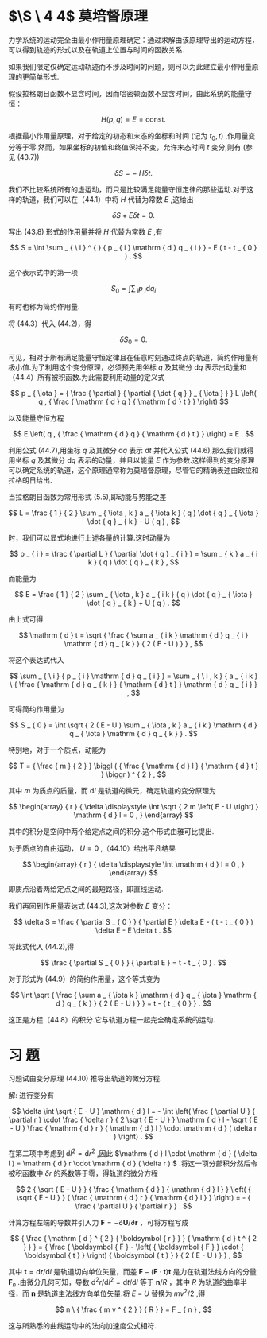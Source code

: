 # $\S \ 4 4$  莫培督原理

力学系统的运动完全由最小作用量原理确定：通过求解由该原理导出的运动方程，可以得到轨迹的形式以及在轨道上位置与时间的函数关系.

如果我们限定仅确定运动轨迹而不涉及时间的问题，则可以为此建立最小作用量原理的更简单形式.

假设拉格朗日函数不显含时间，因而哈密顿函数不显含时间，由此系统的能量守恒：

$$
H ( p , q ) = E = \mathrm { const } .
$$

根据最小作用量原理，对于给定的初态和末态的坐标和时间 (记为 $t _ { 0 } , t \big )$ ,作用量变分等于零.然而，如果坐标的初值和终值保持不变，允许末态时间 $t$ 变分,则有 (参见 (43.7))

$$
\delta S = - \ H \delta t .
$$

我们不比较系统所有的虚运动，而只是比较满足能量守恒定律的那些运动.对于这样的轨道，我们可以在（44.1）中将 $H$ 代替为常数 $E$ ,这给出

$$
\delta S + E \delta t = 0 .
$$

写出 (43.8) 形式的作用量并将 $H$ 代替为常数 $E$ ,有

$$
S = \int \sum _ { \ i } ^ { } { p _ { i } \mathrm { d } q _ { i } } - E ( t - t _ { 0 } ) .
$$

这个表示式中的第一项

$$
S _ { 0 } = \int \sum _ { \ i } p _ { \ i } \mathrm { d } q _ { i }
$$

有时也称为简约作用量.

将 (44.3）代入 (44.2)，得

$$
\delta S _ { 0 } = 0 .
$$

可见，相对于所有满足能量守恒定律且在任意时刻通过终点的轨道，简约作用量有极小值.为了利用这个变分原理，必须预先用坐标 $q$ 及其微分 ${ \mathrm { d } } q$ 表示出动量和（44.4）所有被积函数.为此需要利用动量的定义式

$$
p _ { \iota } = { \frac { \partial } { \partial { \dot { q } } _ { \iota } } } L \left( q , { \frac { \mathrm { d } q } { \mathrm { d } t } } \right)
$$

以及能量守恒方程

$$
E \left( q , { \frac { \mathrm { d } q } { \mathrm { d } t } } \right) = E .
$$

利用公式 (44.7),用坐标 $q$ 及其微分 ${ \mathrm { d } } q$ 表示 $\mathrm { d } t$ 并代入公式 (44.6),那么我们就得用坐标 $q$ 及其微分 ${ \mathrm { d } } q$ 表示的动量，并且以能量 $E$ 作为参数.这样得到的变分原理可以确定系统的轨道，这个原理通常称为莫培督原理，尽管它的精确表述由欧拉和拉格朗日给出.

当拉格朗日函数为常用形式 (5.5),即动能与势能之差

$$
L = \frac { 1 } { 2 } \sum _ { \iota , k } a _ { \iota k } ( q ) \dot { q } _ { \iota } \dot { q } _ { k } - U ( q ) ,
$$

时，我们可以显式地进行上述各量的计算.这时动量为

$$
p _ { i } = \frac { \partial L } { \partial \dot { q } _ { i } } = \sum _ { k } a _ { i k } ( q ) \dot { q } _ { k } ,
$$

而能量为

$$
E = \frac { 1 } { 2 } \sum _ { \iota , k } a _ { i k } ( q ) \dot { q } _ { \iota } \dot { q } _ { k } + U ( q ) .
$$

由上式可得

$$
\mathrm { d } t = \sqrt { \frac { \sum a _ { i k } \mathrm { d } q _ { i } \mathrm { d } q _ { k } } { 2 ( E - U ) } } ,
$$

将这个表达式代入

$$
\sum _ { \ i } { p _ { i } \mathrm { d } q _ { i } } = \sum _ { \ i , k } { a _ { i k } \ { \frac { \mathrm { d } q _ { k } } { \mathrm { d } t } } \mathrm { d } q _ { i } } ,
$$

可得简约作用量为

$$
S _ { 0 } = \int \sqrt { 2 ( E - U ) \sum _ { \iota , k } a _ { i k } \mathrm { d } q _ { \iota } \mathrm { d } q _ { k } } .
$$

特别地，对于一个质点，动能为

$$
T = { \frac { m } { 2 } } \biggl ( { \frac { \mathrm { d } l } { \mathrm { d } t } } \biggr ) ^ { 2 } ,
$$

其中 $m$ 为质点的质量，而 $\mathrm { d } l$ 是轨道的微元，确定轨道的变分原理为

$$
\begin{array} { r } { \delta \displaystyle \int \sqrt { 2 m \left( E - U \right) } \mathrm { d } l = 0 , } \end{array}
$$

其中的积分是空间中两个给定点之间的积分.这个形式由雅可比提出.

对于质点的自由运动， $U = 0$ ,（44.10）给出平凡结果

$$
\begin{array} { r } { \delta \displaystyle \int \mathrm { d } l = 0 , } \end{array}
$$

即质点沿着两给定点之间的最短路径，即直线运动.

我们再回到作用量表达式 (44.3),这次对参数 $E$ 变分：

$$
\delta S = \frac { \partial S _ { 0 } } { \partial E } \delta E - ( t - t _ { 0 } ) \delta E - E \delta t .
$$

将此式代入 (44.2),得

$$
\frac { \partial S _ { 0 } } { \partial E } = t - t _ { 0 } .
$$

对于形式为 (44.9）的简约作用量，这个等式变为

$$
\int \sqrt { \frac { \sum a _ { \iota k } \mathrm { d } q _ { \iota } \mathrm { d } q _ { k } } { 2 ( E - U ) } } = t - { t _ { 0 } } .
$$

这正是方程（44.8）的积分.它与轨道方程一起完全确定系统的运动.

# 习 题

习题试由变分原理 (44.10) 推导出轨道的微分方程.

解: 进行变分有

$$
\delta \int \sqrt { E - U } \mathrm { d } l = - \int \left( \frac { \partial U } { \partial r } \cdot \frac { \delta r } { 2 \sqrt { E - U } } \mathrm { d } l - \sqrt { E - U } \frac { \mathrm { d } r } { \mathrm { d } l } \cdot \mathrm { d } ( \delta r ) \right) .
$$

在第二项中考虑到 $\mathrm { d } l ^ { 2 } = \mathrm { d } r ^ { 2 }$ ,因此 $\mathrm { d } l \cdot \mathrm { d } ( \delta l ) = \mathrm { d } r \cdot \mathrm { d } ( \delta r ) $ .将这一项分部积分然后令被积函数中 $\delta r$ 的系数等于零，得轨道的微分方程

$$
2 { \sqrt { E - U } } { \frac { \mathrm { d } } { \mathrm { d } l } } \left( { \sqrt { E - U } } { \frac { \mathrm { d } r } { \mathrm { d } l } } \right) = - { \frac { \partial U } { \partial r } } .
$$

计算方程左端的导数并引入力 $\boldsymbol { F } = - \partial \boldsymbol { U } / \partial \boldsymbol { r }$ ，可将方程写成

$$
{ \frac { \mathrm { d } ^ { 2 } { \boldsymbol { r } } } { \mathrm { d } t ^ { 2 } } } = { \frac { \boldsymbol { F } - \left( { \boldsymbol { F } } \cdot { \boldsymbol { t } } \right) { \boldsymbol { t } } } { 2 ( E - U ) } } ,
$$

其中 $\boldsymbol { t } = \mathrm { d } \boldsymbol { r } / \mathrm { d } l$ 是轨道切向单位矢量，而差 $\boldsymbol { F } - \left( \boldsymbol { F } \cdot \boldsymbol { t } \right) \boldsymbol { t }$ 是力在轨道法线方向的分量 $\boldsymbol { F } _ { n }$ .由微分几何可知，导数 $\mathrm { d } ^ { 2 } r / \mathrm { d } l ^ { 2 } = \mathrm { d } t / \mathrm { d } l$ 等于 ${ \boldsymbol n } / R$ ，其中 $R$ 为轨道的曲率半径，而 $\boldsymbol { n }$ 是轨道主法线方向单位矢量.将 $E - U$ 替换为 $m v ^ { 2 } / 2$ ,得

$$
n \ { \frac { m v ^ { 2 } } { R } } = F _ { n } ,
$$

这与所熟悉的曲线运动中的法向加速度公式相符.
